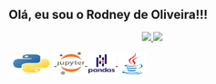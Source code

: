 ## Olá, eu sou o Rodney de Oliveira!!!
   
<div align="center">
  <a href="https://www.linkedin.com/in/rodney-lucas-vieira-de-oliveira-/">
  <img height="180em" src="https://github-readme-stats.vercel.app/api?username=rodneydeoliveira&show_icons=true&theme=dracula&include_all_commits=true&count_private=true"/>
  <img height="180em" src="https://github-readme-stats.vercel.app/api/top-langs/?username=rodneydeoliveira&layout=compact&langs_count=7&theme=dracula"/>
</div>

<div style = "display: inline_block"><br>
   <img align="center" alt="Rod-Py" height="40" width="80" src="https://github.com/devicons/devicon/blob/master/icons/python/python-original.svg"</img>
   <img align="center" alt="Rod-Jp" height="40" width="50" src="https://github.com/devicons/devicon/blob/master/icons/jupyter/jupyter-original-wordmark.svg"</img>
   <img align="center" alt="Rod-Pd" height="40" width="50" src="https://github.com/devicons/devicon/blob/master/icons/pandas/pandas-original-wordmark.svg"</img>
   <img align="center" alt="Rod-Jv" height="40" width="50" src="https://github.com/devicons/devicon/blob/master/icons/java/java-original.svg"</img>
   
   
   </div>
